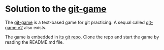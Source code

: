 # Solution to the [git-game](https://github.com/git-game)

The [git-game](https://github.com/git-game) is a text-based game for git practicing. A sequal called [git-game v2](https://github.com/git-game/git-game-v2) also exists.

The game is embedded in [its git repo](https://github.com/git-game). Clone the repo and start the game by reading the README.md file.

## 